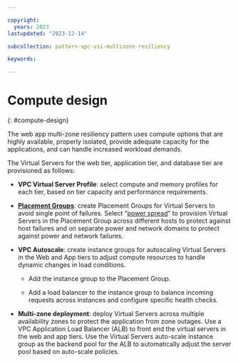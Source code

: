 ```yaml
---

copyright:
  years: 2023
lastupdated: "2023-12-14"

subcollection: pattern-vpc-vsi-multizone-resiliency

keywords:

---
```


# Compute design
{: #compute-design}

The web app multi-zone resiliency pattern uses compute options that are highly available, properly isolated, provide adequate capacity for the applications, and can handle increased workload demands.

The Virtual Servers for the web tier, application tier, and database tier are provisioned as follows:

-   **VPC Virtual Server Profile**: select compute and memory profiles for each tier, based on tier capacity and performance requirements.

-   [**Placement Groups**](https://cloud.ibm.com/docs/vpc?topic=vpc-about-placement-groups-for-vpc&interface=ui): create Placement Groups for Virtual Servers to avoid single point of failures. Select “[power spread](https://cloud.ibm.com/docs/vpc?topic=vpc-about-placement-groups-for-vpc&interface=ui#power-spread-placement-groups-for-vpc)” to provision Virtual Servers in the Placement Group across different hosts to protect against host failures and on separate power and network domains to protect against power and network failures.

-   **VPC Autoscale**: create instance groups for autoscaling Virtual Servers in the Web and App tiers to adjust compute resources to handle dynamic changes in load conditions.

    -   Add the instance group to the Placement Group.

    -   Add a load balancer to the instance group to balance incoming requests across instances and configure specific health checks.

-   **Multi-zone deployment**: deploy Virtual Servers across multiple availability zones to protect the application from zone outages. Use a VPC Application Load Balancer (ALB) to front end the virtual servers in the web and app tiers. Use the Virtual Servers auto-scale instance group as the backend pool for the ALB to automatically adjust the server pool based on auto-scale policies.
